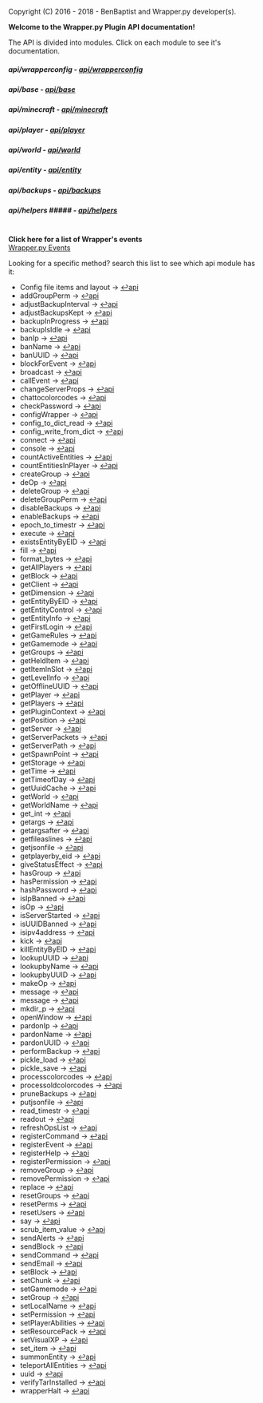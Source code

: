 Copyright (C) 2016 - 2018 - BenBaptist and Wrapper.py developer(s).

**Welcome to the Wrapper.py Plugin API documentation!**

The API is divided into modules.  Click on each module to see it's documentation.

 ##### api/wrapperconfig - [api/wrapperconfig](/documentation/wrapperconfig.rst)

 ##### api/base - [api/base](/documentation/base.rst)

 ##### api/minecraft - [api/minecraft](/documentation/minecraft.rst)

 ##### api/player - [api/player](/documentation/player.rst)

 ##### api/world - [api/world](/documentation/world.rst)

 ##### api/entity - [api/entity](/documentation/entity.rst)

 ##### api/backups - [api/backups](/documentation/backups.rst)

 ##### api/helpers ##### - [api/helpers](/documentation/helpers.rst)

<br>**Click here for a list of Wrapper's events**<br>[Wrapper.py Events](/documentation/events.rst)<br>


Looking for a specific method?  search this list to see which api module has it:

-  Config file items and layout
 -> [↩api](#####api/wrapperconfig)
-  addGroupPerm -> [↩api](#####api/base)
-  adjustBackupInterval -> [↩api](#####apibackups)
-  adjustBackupsKept -> [↩api](#####api/backups)
-  backupInProgress -> [↩api](#####api/backups)
-  backupIsIdle -> [↩api](#####api/backups)
-  banIp -> [↩api](#####api/minecraft)
-  banName -> [↩api](#####api/minecraft)
-  banUUID -> [↩api](#####api/minecraft)
-  blockForEvent -> [↩api](#####api/base)
-  broadcast -> [↩api](#####api/minecraft)
-  callEvent -> [↩api](#####api/base)
-  changeServerProps -> [↩api](#####api/minecraft)
-  chattocolorcodes -> [↩api](#####api/helpers)
-  checkPassword -> [↩api](#####api/base)
-  configWrapper -> [↩api](#####api/minecraft)
-  config_to_dict_read -> [↩api](#####api/helpers)
-  config_write_from_dict -> [↩api](#####api/helpers)
-  connect -> [↩api](#####api/player)
-  console -> [↩api](#####api/minecraft)
-  countActiveEntities -> [↩api](#####api/entity)
-  countEntitiesInPlayer -> [↩api](#####api/entity)
-  createGroup -> [↩api](#####api/base)
-  deOp -> [↩api](#####api/minecraft)
-  deleteGroup -> [↩api](#####api/base)
-  deleteGroupPerm -> [↩api](#####api/base)
-  disableBackups -> [↩api](#####api/backups)
-  enableBackups -> [↩api](#####api/backups)
-  epoch_to_timestr -> [↩api](#####api/helpers)
-  execute -> [↩api](#####api/player)
-  existsEntityByEID -> [↩api](#####api/entity)
-  fill -> [↩api](#####api/world)
-  format_bytes -> [↩api](#####api/helpers)
-  getAllPlayers -> [↩api](#####api/minecraft)
-  getBlock -> [↩api](#####api/world)
-  getClient -> [↩api](#####api/player)
-  getDimension -> [↩api](#####api/player)
-  getEntityByEID -> [↩api](#####api/entity)
-  getEntityControl -> [↩api](#####api/minecraft)
-  getEntityInfo -> [↩api](#####api/entity)
-  getFirstLogin -> [↩api](#####api/player)
-  getGameRules -> [↩api](#####api/minecraft)
-  getGamemode -> [↩api](#####api/player)
-  getGroups -> [↩api](#####api/player)
-  getHeldItem -> [↩api](#####api/player)
-  getItemInSlot -> [↩api](#####api/player)
-  getLevelInfo -> [↩api](#####api/minecraft)
-  getOfflineUUID -> [↩api](#####api/minecraft)
-  getPlayer -> [↩api](#####api/minecraft)
-  getPlayers -> [↩api](#####api/minecraft)
-  getPluginContext -> [↩api](#####api/base)
-  getPosition -> [↩api](#####api/player)
-  getServer -> [↩api](#####api/minecraft)
-  getServerPackets -> [↩api](#####api/minecraft)
-  getServerPath -> [↩api](#####api/minecraft)
-  getSpawnPoint -> [↩api](#####api/minecraft)
-  getStorage -> [↩api](#####api/base)
-  getTime -> [↩api](#####api/minecraft)
-  getTimeofDay -> [↩api](#####api/minecraft)
-  getUuidCache -> [↩api](#####api/minecraft)
-  getWorld -> [↩api](#####api/minecraft)
-  getWorldName -> [↩api](#####api/minecraft)
-  get_int -> [↩api](#####api/helpers)
-  getargs -> [↩api](#####api/helpers)
-  getargsafter -> [↩api](#####api/helpers)
-  getfileaslines -> [↩api](#####api/helpers)
-  getjsonfile -> [↩api](#####api/helpers)
-  getplayerby_eid -> [↩api](#####api/minecraft)
-  giveStatusEffect -> [↩api](#####api/minecraft)
-  hasGroup -> [↩api](#####api/player)
-  hasPermission -> [↩api](#####api/player)
-  hashPassword -> [↩api](#####api/base)
-  isIpBanned -> [↩api](#####api/minecraft)
-  isOp -> [↩api](#####api/player)
-  isServerStarted -> [↩api](#####api/minecraft)
-  isUUIDBanned -> [↩api](#####api/minecraft)
-  isipv4address -> [↩api](#####api/helpers)
-  kick -> [↩api](#####api/player)
-  killEntityByEID -> [↩api](#####api/entity)
-  lookupUUID -> [↩api](#####api/minecraft)
-  lookupbyName -> [↩api](#####api/minecraft)
-  lookupbyUUID -> [↩api](#####api/minecraft)
-  makeOp -> [↩api](#####api/minecraft)
-  message -> [↩api](#####api/minecraft)
-  message -> [↩api](#####api/player)
-  mkdir_p -> [↩api](#####api/helpers)
-  openWindow -> [↩api](#####api/player)
-  pardonIp -> [↩api](#####api/minecraft)
-  pardonName -> [↩api](#####api/minecraft)
-  pardonUUID -> [↩api](#####api/minecraft)
-  performBackup -> [↩api](#####api/backups)
-  pickle_load -> [↩api](#####api/helpers)
-  pickle_save -> [↩api](#####api/helpers)
-  processcolorcodes -> [↩api](#####api/helpers)
-  processoldcolorcodes -> [↩api](#####api/helpers)
-  pruneBackups -> [↩api](#####api/backups)
-  putjsonfile -> [↩api](#####api/helpers)
-  read_timestr -> [↩api](#####api/helpers)
-  readout -> [↩api](#####api/helpers)
-  refreshOpsList -> [↩api](#####api/minecraft)
-  registerCommand -> [↩api](#####api/base)
-  registerEvent -> [↩api](#####api/base)
-  registerHelp -> [↩api](#####api/base)
-  registerPermission -> [↩api](#####api/base)
-  removeGroup -> [↩api](#####api/player)
-  removePermission -> [↩api](#####api/player)
-  replace -> [↩api](#####api/world)
-  resetGroups -> [↩api](#####api/base)
-  resetPerms -> [↩api](#####api/player)
-  resetUsers -> [↩api](#####api/base)
-  say -> [↩api](#####api/player)
-  scrub_item_value -> [↩api](#####api/helpers)
-  sendAlerts -> [↩api](#####api/base)
-  sendBlock -> [↩api](#####api/player)
-  sendCommand -> [↩api](#####api/player)
-  sendEmail -> [↩api](#####api/base)
-  setBlock -> [↩api](#####api/minecraft)
-  setChunk -> [↩api](#####api/world)
-  setGamemode -> [↩api](#####api/player)
-  setGroup -> [↩api](#####api/player)
-  setLocalName -> [↩api](#####api/minecraft)
-  setPermission -> [↩api](#####api/player)
-  setPlayerAbilities -> [↩api](#####api/player)
-  setResourcePack -> [↩api](#####api/player)
-  setVisualXP -> [↩api](#####api/player)
-  set_item -> [↩api](#####api/helpers)
-  summonEntity -> [↩api](#####api/minecraft)
-  teleportAllEntities -> [↩api](#####api/minecraft)
-  uuid -> [↩api](#####api/player)
-  verifyTarInstalled -> [↩api](#####api/backups)
-  wrapperHalt -> [↩api](#####api/base)
